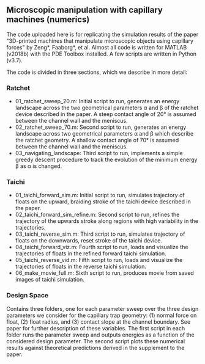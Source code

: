 ## Microscopic manipulation with capillary machines (numerics)

The code uploaded here is for replicating the simulation results of the paper "3D-printed machines that manipulate microscopic objects using capillary forces" by Zeng*, Faaborg*, et al. Almost all code is written for MATLAB (v2018b) with the PDE Toolbox installed. A few scripts are written in Python (v3.7).

The code is divided in three sections, which we describe in more detail:

### Ratchet

- 01_ratchet_sweep_20.m: Initial script to run, generates an energy landscape across the two geometrical parameters &alpha; and &beta; of the ratchet device described in the paper. A steep contact angle of 20&deg; is assumed between the channel wall and the meniscus.
- 02_ratchet_sweep_70.m: Second script to run, generates an energy landscape across two geometrical parameters &alpha; and &beta; which describe the ratchet geometry. A shallow contact angle of 70&deg; is assumed between the channel wall and the meniscus.
- 03_navigating_landscape: Third script to run, implements a simple greedy descent procedure to track the evolution of the minimum energy &beta; as &alpha; is changed.

### Taichi

- 01_taichi_forward_sim.m: Initial script to run, simulates trajectory of floats on the upward, braiding stroke of the taichi device described in the paper.
- 02_taichi_forward_sim_refine.m: Second script to run, refines the trajectory of the upwards stroke along regions with high variability in the trajectories.
- 03_taichi_reverse_sim.m: Third script to run, simulates trajectory of floats on the downwards, reset stroke of the taichi device.
- 04_taichi_forward_viz.m: Fourth script to run, loads and visualize the trajectories of floats in the refined forward taichi simulation.
- 05_taichi_reverse_vid.m: Fifth script to run, loads and visualize the trajectories of floats in the reverse taichi simulation.
- 06_make_movie_full.m: Sixth script to run, produces movie from saved images of taichi simulation.

### Design Space

Contains three folders, one for each parameter sweep over the three design parameters we consider for the capillary trap geometry: (1) normal force on float, (2) float radius, and (3) contact slope at the channel boundary. See paper for further description of these variables. The first script in each folder runs the parameter sweep and outputs energies as a function of the considered design parameter. The second script plots these numerical results against theoretical predictions derived in the supplement to the paper.
